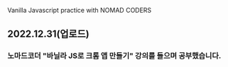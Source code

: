 Vanilla Javascript practice with NOMAD CODERS

## 2022.12.31(업로드)

### 노마드코더 "바닐라 JS로 크롬 앱 만들기" 강의를 들으며 공부했습니다.
